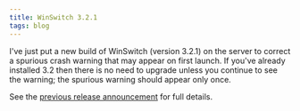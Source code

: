 ```yaml
---
title: WinSwitch 3.2.1
tags: blog
---
```


I've just put a new build of WinSwitch (version 3.2.1) on the server to correct a spurious crash warning that may appear on first launch. If you've already installed 3.2 then there is no need to upgrade unless you continue to see the warning; the spurious warning should appear only once.

See the [previous release announcement](http://wincent.dev/a/news/archives/2006/04/winswitch_32_un.php) for full details.
